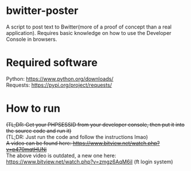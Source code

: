 # bwitter-poster  
A script to post text to Bwitter(more of a proof of concept than a real application). Requires basic knowledge on how to use the Developer Console in browsers.  

# Required software  
Python: https://www.python.org/downloads/  
Requests: https://pypi.org/project/requests/

# How to run  
~~(TL;DR: Get your PHPSESSID from your developer console, then put it into the source code and run it)~~  
(TL;DR: Just run the code and follow the instructions lmao)  
~~A video can be found here: https://www.bitview.net/watch.php?v=p470mqtHUNj~~  
The above video is outdated, a new one here: https://www.bitview.net/watch.php?v=zmgz6AqM6iI (ft login system)
